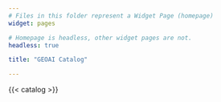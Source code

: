 ```yaml
---
# Files in this folder represent a Widget Page (homepage)
widget: pages

# Homepage is headless, other widget pages are not.
headless: true

title: "GEOAI Catalog"

---
```




{{< catalog >}}

